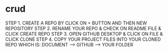 # crud

STEP 1. CREATE A REPO BY CLICK ON + BUTTON AND THEN NEW REPOSITORY
STEP 2. RENAME YOUR REPO & CHECK ON README FILE & CLICK CREATE REPO
STEP 3. OPEN GITHUB DESKTOP & CLICK ON FILE & CLICK CLONE
STEP 4. COPY YOUR PROJECT FILES INTO YOUR CLONED REPO WHICH IS:
	    DOCUMENT --> GITHUB --> YOUR FOLDER